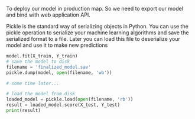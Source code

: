 To deploy our model in production map. So we need to export our model and bind with web application API.

Pickle is the standard way of serializing objects in Python. You can use the pickle operation to serialize your machine 
learning algorithms and save the serialized format to a file. Later you can load this file to deserialize your model and use it 
to make new predictions

```python
model.fit(X_train, Y_train)
# save the model to disk
filename = 'finalized_model.sav'
pickle.dump(model, open(filename, 'wb'))

# some time later...

# load the model from disk
loaded_model = pickle.load(open(filename, 'rb'))
result = loaded_model.score(X_test, Y_test)
print(result)

```
